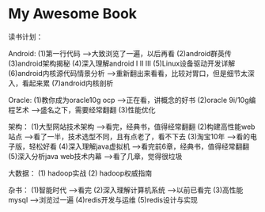 # My Awesome Book


读书计划：

Android: 
(1)第一行代码  -->大致浏览了一遍，以后再看
(2)android群英传
(3)android架构揭秘
(4)深入理解android I II III
(5)Linux设备驱动开发详解
(6)android内核源代码情景分析  -->重新翻出来看看，比较对胃口，但是细节太深入，看起来累
(7)android内核剖析

Oracle:
(1)教你成为oracle10g ocp  -->正在看，讲概念的好书
(2)oracle 9i/10g编程艺术  -->盛名之下，需要经常翻翻
(3)性能优化

架构：
(1)大型网站技术架构  -->看完，经典书，值得经常翻翻
(2)构建高性能web站点  -->看了一半，技术选型不同，且有点老了，看不下去
(3)淘宝10年  -->看的电子版，轻松好看
(4)深入理解java虚拟机  -->看完前6章，经典书，值得经常翻翻
(5)深入分析java web技术内幕  -->看了几章，觉得很垃圾

大数据：
(1) hadoop实战
(2) hadoop权威指南

杂书：
(1)智能时代  -->看完
(2)深入理解计算机系统  -->以前已看完
(3)高性能mysql  -->浏览过一遍
(4)redis开发与运维
(5)redis设计与实现





